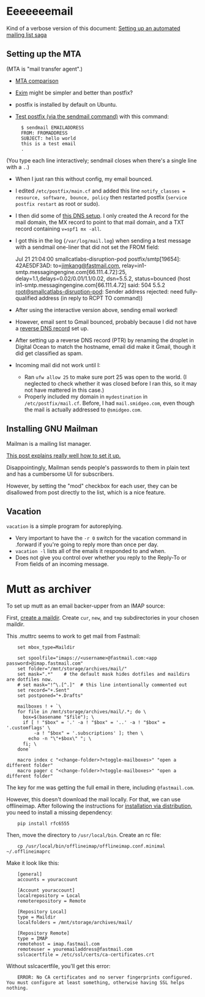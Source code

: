 # Eeeeeeemail

Kind of a verbose version of this document: [Setting up an automated mailing list saga](https://jimkang.com/weblog/articles/running-your-own-email-server/)
## Setting up the MTA

(MTA is "mail transfer agent".)

- [MTA comparison](http://shearer.org/MTA_Comparison)
- [Exim](http://www.exim.org/docs.html) might be simpler and better than postfix?
- postfix is installed by default on Ubuntu.
- [Test postfix (via the sendmail command)](http://tombuntu.com/index.php/2009/12/22/send-outgoing-email-with-postfix/) with this command:

        $ sendmail EMAILADDRESS
        FROM: FROMADDRESS
        SUBJECT: hello world
        this is a test email
        .

(You type each line interactively; sendmail closes when there's a single line with a `.`.)

- When I just ran this without config, my email bounced.
- I edited `/etc/postfix/main.cf` and added this line `notify_classes = resource, software, bounce, policy` then restarted postfix (`service postfix restart` as root or sudo).
- I then did some of [this DNS setup](https://www.c0ffee.net/blog/mail-server-guide/#overview). I only created the A record for the mail domain, the MX record to point to that mail domain, and a TXT record containing `v=spf1 mx -all`. 
- I got this in the log (`/var/log/mail.log`) when sending a test message with a sendmail one-liner that did not set the FROM field:

    Jul 21 21:04:00 smallcatlabs-disruption-pod postfix/smtp[19654]: 42AE5DF3AD: to=<jimkang@fastmail.com>, relay=in1-smtp.messagingengine.com[66.111.4.72]:25, delay=1.1,delays=0.02/0.01/1.1/0.02, dsn=5.5.2, status=bounced (host in1-smtp.messagingengine.com[66.111.4.72] said: 504 5.5.2 <root@smallcatlabs-disruption-pod>: Sender address rejected: need fully-qualified address (in reply to RCPT TO command))

- After using the interactive version above, sending email worked!
- However, email sent to Gmail bounced, probably because I did not have a [reverse DNS record](https://support.google.com/mail/answer/81126#authentication) set up.
- After setting up a reverse DNS record (PTR) by renaming the droplet in Digital Ocean to match the hostname, email did make it Gmail, though it did get classified as spam.
- Incoming mail did not work until I:
    - Ran `ufw allow 25` to make sure port 25 was open to the world. (I neglected to check whether it was closed before I ran this, so it may not have mattered in this case.)
    - Properly included my domain in `mydestination` in `/etc/postfix/mail.cf`. Before, I had `mail.smidgeo.com`, even though the mail is actually addressed to `@smidgeo.com`.

## Installing GNU Mailman

Mailman is a mailing list manager.

[This post explains really well how to set it up.](http://jhshi.me/2014/11/16/mailman-configuration-with-nginx-plus-fastcgi-plus-postfix-on-ubuntu/index.html)

Disappointingly, Mailman sends people's passwords to them in plain text and has a cumbersome UI for subscribers.

However, by setting the "mod" checkbox for each user, they can be disallowed from post directly to the list, which is a nice feature.

## Vacation

`vacation` is a simple program for autoreplying.

- Very important to have the `-r 0` switch for the vacation command in .forward if you're going to reply more than once per day.
- `vacation -l` lists all of the emails it responded to and when.
- Does not give you control over whether you reply to the Reply-To or From fields of an incoming message.

# Mutt as archiver

To set up mutt as an email backer-upper from an IMAP source:

First, [create a maildir](https://gitlab.com/muttmua/mutt/-/wikis/MaildirFormat). Create `cur`, `new`, and `tmp` subdirectories in your chosen maildir.

This .muttrc seems to work to get mail from Fastmail:

        set mbox_type=Maildir

        set spoolfile="imaps://<username>@fastmail.com:<app password>@imap.fastmail.com"
        set folder="/mnt/storage/archives/mail/"
        set mask=".*"    # the default mask hides dotfiles and maildirs are dotfiles now.
        # set mask="!^\.[^.]"  # this line intentionally commented out
        set record="+.Sent"
        set postponed="+.Drafts"

        mailboxes ! + `\
        for file in /mnt/storage/archives/mail/.*; do \
          box=$(basename "$file"); \
          if [ ! "$box" = '.' -a ! "$box" = '..' -a ! "$box" = '.customflags' \
              -a ! "$box" = '.subscriptions' ]; then \
            echo -n "\"+$box\" "; \
          fi; \
        done`

        macro index c "<change-folder>?<toggle-mailboxes>" "open a different folder"
        macro pager c "<change-folder>?<toggle-mailboxes>" "open a different folder"

The key for me was getting the full email in there, including `@fastmail.com`.

However, this doesn't download the mail locally. For that, we can use offlineimap. After following the instructions for [installation via distribution](http://www.offlineimap.org/doc/installation.html#distribution), you need to install a missing dependency:

        pip install rfc6555

Then, move the directory to `/usr/local/bin`.
Create an rc file:

        cp /usr/local/bin/offlineimap/offlineimap.conf.minimal ~/.offlineimaprc

Make it look like this:

        [general]
        accounts = youraccount

        [Account youraccount]
        localrepository = Local
        remoterepository = Remote

        [Repository Local]
        type = Maildir
        localfolders = /mnt/storage/archives/mail/

        [Repository Remote]
        type = IMAP
        remotehost = imap.fastmail.com
        remoteuser = youremailaddress@fastmail.com
        sslcacertfile = /etc/ssl/certs/ca-certificates.crt

Without sslcacertfile, you'll get this error:

        ERROR: No CA certificates and no server fingerprints configured.  You must configure at least something, otherwise having SSL helps nothing.
       
